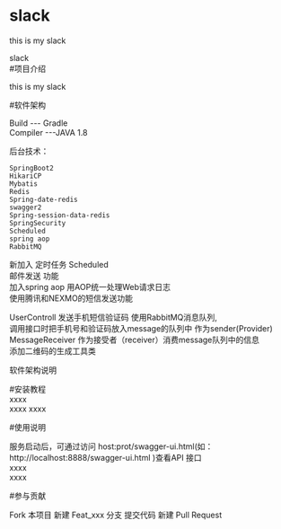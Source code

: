 # slack  
this is my slack   
  
slack   
#项目介绍    

this is my slack

#软件架构  

Build --- Gradle  
Compiler ---JAVA 1.8   
  
 后台技术：    
 
    SpringBoot2  
    HikariCP   
    Mybatis  
    Redis   
    Spring-date-redis   
    swagger2  
    Spring-session-data-redis   
    SpringSecurity 
    Scheduled    
    spring aop  
    RabbitMQ  
      
      
新加入 定时任务 Scheduled    
邮件发送 功能     
加入spring aop 用AOP统一处理Web请求日志  
使用腾讯和NEXMO的短信发送功能
  
UserControll 发送手机短信验证码 使用RabbitMQ消息队列,   
调用接口时把手机号和验证码放入message的队列中 作为sender(Provider)     
MessageReceiver 作为接受者（receiver）消费message队列中的信息  
添加二维码的生成工具类


软件架构说明   
 


#安装教程  
xxxx  
xxxx 
xxxx  

#使用说明  

服务启动后，可通过访问 host:prot/swagger-ui.html(如：http://localhost:8888/swagger-ui.html )查看API 接口  
xxxx    
xxxx  

#参与贡献  

Fork 本项目
新建 Feat_xxx 分支
提交代码
新建 Pull Request
